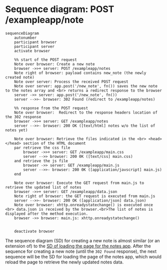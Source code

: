 # Sequence diagram: POST /exampleapp/note
```mermaid
sequenceDiagram
    autonumber
    participant browser
    participant server
    activate browser

    %% start of the POST request
    Note over browser: Create a new note
    browser ->>+ server: POST /exampleapp/notes
    Note right of browser: payload contains new_note (the newly created note)
    Note over server: Process the received POST request
    Note over server: app.post('/new_note', fn()) saves the new note to the notes array and <br> returns a redirect response to the browser
    server ->> server: app.post('/new_note', fn())
    server -->>- browser: 302 Found (redirect to /exampleapp/notes)

    %% response from the POST request
    Note over browser:  Redirect to the response headers location of the 302 response
    browser ->>+ server: GET /exampleapp/notes
    server -->>- browser: 200 OK ([text/html] notes w/o the list of notes yet)

    Note over browser: Retrieve the files indicated in the <br> <head></head> section of the HTML document
    par retrieve the css file
        browser ->>+ server: GET /exampleapp/main.css
        server -->> browser: 200 0K ([text/css] main.css)
    and retrieve the js file
        browser ->> server: GET /exampleapp/main.js
        server -->>- browser: 200 0K ([application/javscript] main.js)
    end

    Note over browser: Execute the GET request from main.js to retrieve the updated list of notes
    browser ->>+ server: GET /exampleapp/data.json
    Note right of browser: the GET request is executed from main.js
    server -->>- browser: 200 OK ([application/json] data.json)
    Note over browser: xhttp.onreadystatechange() is executed once <br> data.json is received by the browser.<br>The list of notes is displayed after the method execution.
    browser ->> browser: main.js: xhttp.onreadystatechange()


    deactivate browser
```
The sequence diagram (SD) for creating a new note is almost similar (or an extension of) to the [SD of loading the page for the notes app](https://fullstackopen.com/en/part0/fundamentals_of_web_apps#loading-a-page-containing-java-script-review). After the sequence for creating a new note (until the `302 Found` response), the next sequence will be the SD for loading the page of the notes app, which would reload the page to retrieve the newly updated notes data.